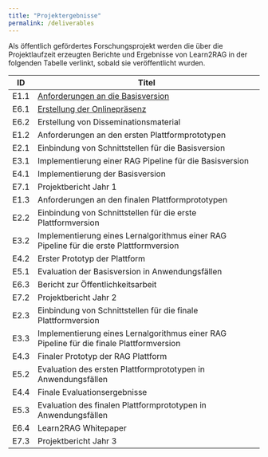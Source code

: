 ```yaml
---
title: "Projektergebnisse"
permalink: /deliverables
---
```


Als öffentlich gefördertes Forschungsprojekt werden die über die Projektlaufzeit erzeugten Berichte und Ergebnisse von Learn2RAG in der folgenden Tabelle verlinkt, sobald sie veröffentlicht wurden.

| ID   | Titel                             |
| ---  | --------------------------------- |
| E1.1 | [Anforderungen an die Basisversion](/assets/files/E1.1.pdf) |
| E6.1 | [Erstellung der Onlinepräsenz](/assets/files/E6.1.pdf) |
| E6.2 | Erstellung von Disseminationsmaterial |
| E1.2 | Anforderungen an den ersten Plattformprototypen |
| E2.1 | Einbindung von Schnittstellen für die Basisversion |
| E3.1 | Implementierung einer RAG Pipeline für die Basisversion |
| E4.1 | Implementierung der Basisversion |
| E7.1 | Projektbericht Jahr 1 |
| E1.3 | Anforderungen an den finalen Plattformprototypen |
| E2.2 | Einbindung von Schnittstellen für die erste Plattformversion |
| E3.2 | Implementierung eines Lernalgorithmus einer RAG Pipeline für die erste Plattformversion |
| E4.2 | Erster Prototyp der Plattform |
| E5.1 | Evaluation der Basisversion in Anwendungsfällen |
| E6.3 | Bericht zur Öffentlichkeitsarbeit |
| E7.2 | Projektbericht Jahr 2 |
| E2.3 | Einbindung von Schnittstellen für die finale Plattformversion |
| E3.3 | Implementierung eines Lernalgorithmus einer RAG Pipeline für die finale Plattformversion |
| E4.3 | Finaler Prototyp der RAG Plattform |
| E5.2 | Evaluation des ersten Plattformprototypen in Anwendungsfällen |
| E4.4 | Finale Evaluationsergebnisse |
| E5.3 | Evaluation des finalen Plattformprototypen in Anwendungsfällen |
| E6.4 | Learn2RAG Whitepaper |
| E7.3 | Projektbericht Jahr 3 |

